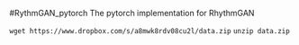 #RythmGAN_pytorch
The pytorch implementation for RhythmGAN

`wget https://www.dropbox.com/s/a8mwk8rdv08cu2l/data.zip`
`unzip data.zip`

